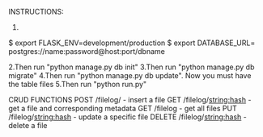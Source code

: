 INSTRUCTIONS:

1.
$ export FLASK_ENV=development/production
$ export DATABASE_URL= postgres://name:password@host:port/dbname

2.Then run "python manage.py db init"
3.Then run "python manage.py db migrate"
4.Then run "python manage.py db update". Now you must have the table files
5.Then run "python run.py"

CRUD FUNCTIONS
POST /filelog/ - insert a file 
GET /filelog/<string:hash> - get a file and corresponding metadata 
GET /filelog - get all files
PUT /filelog/<string:hash> - update a specific file
DELETE /filelog/<string:hash> - delete a file 